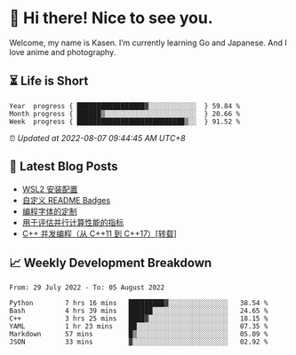 <h1>👋 Hi there! Nice to see you.</h1>

Welcome, my name is Kasen. I’m currently learning Go and Japanese. And I love anime and photography.


## ⏳ Life is Short

<!-- Start of Time Progress Bar -->
``` text
Year  progress { █████████████████▓░░░░░░░░░░░░  } 59.84 %
Month progress { ██████▒░░░░░░░░░░░░░░░░░░░░░░░  } 20.66 %
Week  progress { ███████████████████████████▒░░  } 91.52 %
```

⏰ *Updated at 2022-08-07 09:44:45 AM UTC+8*

<!-- End of Time Progress Bar -->

## 📝 Latest Blog Posts

<!-- BLOG-POST-LIST:START -->
- [WSL2 安装配置](https://blog.imkasen.com/wsl2-config.html)
- [自定义 README Badges](https://blog.imkasen.com/custom-readme-badges.html)
- [编程字体的定制](https://blog.imkasen.com/coding-fonts-configuration.html)
- [用于评估并行计算性能的指标](https://blog.imkasen.com/parallel-performance-metrics.html)
- [C++ 并发编程（从 C++11 到 C++17）[转载]](https://blog.imkasen.com/cpp-concurrency.html)
<!-- BLOG-POST-LIST:END -->

## 📈 Weekly Development Breakdown

<!--START_SECTION:waka-->

```text
From: 29 July 2022 - To: 05 August 2022

Python        7 hrs 16 mins   █████████▓░░░░░░░░░░░░░░░   38.54 %
Bash          4 hrs 39 mins   ██████░░░░░░░░░░░░░░░░░░░   24.65 %
C++           3 hrs 25 mins   ████▓░░░░░░░░░░░░░░░░░░░░   18.15 %
YAML          1 hr 23 mins    ██░░░░░░░░░░░░░░░░░░░░░░░   07.35 %
Markdown      57 mins         █▒░░░░░░░░░░░░░░░░░░░░░░░   05.09 %
JSON          33 mins         ▓░░░░░░░░░░░░░░░░░░░░░░░░   02.92 %
```

<!--END_SECTION:waka-->
